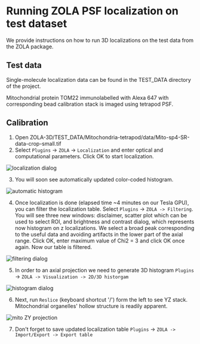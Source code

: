 # Running ZOLA PSF localization on test dataset
We provide instructions on how to run 3D localizations on the test data from the ZOLA package.

## Test data

Single-molecule localization data can be found in the TEST_DATA directory of the project.

Mitochondrial protein TOM22 immunolabelled with Alexa 647 with corresponding bead calibration stack is imaged using tetrapod PSF.

## Calibration

1. Open ZOLA-3D/TEST_DATA/Mitochondria-tetrapod/data/Mito-sp4-SR-data-crop-small.tif
2. Select `Plugins` -> `ZOLA` -> `Localization` and enter optical and computational parameters. Click OK to start localization.

![localization dialog](https://github.com/imodpasteur/ZOLA-3D/blob/master/TEST_DATA/img/ZOLA_loc_mito_screenshot.png)

3. You will soon see automatically updated color-coded histogram.

![automatic histogram](https://github.com/imodpasteur/ZOLA-3D/blob/master/TEST_DATA/img/ZOLA_loc_mito_2D_hist20nm.png)

4. Once localization is done (elapsed time ~4 minutes on our Tesla GPU), you can filter the localization table.
Select `Plugins` -> `ZOLA -> Filtering`.
You will see three new windows: disclaimer, scatter plot which can be used to select ROI, and brightness and contrast dialog, which represents now histogram on z localizations.
We select a broad peak corresponding to the useful data and avoiding artifacts in the lower part of the axial range.
Click OK, enter maximum value of Chi2 = 3 and click OK once again.
Now our table is filtered.

![filtering dialog](https://github.com/imodpasteur/ZOLA-3D/blob/master/TEST_DATA/img/ZOLA_loc_filter.png)

5. In order to an axial projection we need to generate 3D histogram `Plugins` -> `ZOLA -> Visualization -> 2D/3D historgam`

![histogram dialog](https://github.com/imodpasteur/ZOLA-3D/blob/master/TEST_DATA/img/ZOLA_loc_hist_dialog.png)

6. Next, run `Reslice` (keyboard shortcut '/') form the left to see YZ stack. Mitochondrial organelles' hollow structure is readily apparent.

![mito ZY projection](https://github.com/imodpasteur/ZOLA-3D/blob/master/TEST_DATA/img/ZOLA_loc_mito_reslice.gif)

7. Don't forget to save updated localization table `Plugins` -> `ZOLA -> Import/Export -> Export table`
